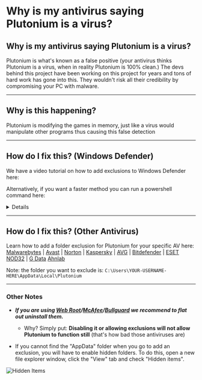 # Why is my antivirus saying Plutonium is a virus?

## **Why is my antivirus saying Plutonium is a virus?**

Plutonium is what's known as a false positive (your antivirus thinks Plutonium is a virus, when in reality Plutonium is 100% clean.)
The devs behind this project have been working on this project for years and tons of hard work has gone into this. They wouldn't risk all their credibility by compromising your PC with malware.

---

## **Why is this happening?**

Plutonium is modifying the games in memory, just like a virus would manipulate other programs thus causing this false detection

---

## **How do I fix this?** (Windows Defender)

We have a video tutorial on how to add exclusions to Windows Defender here:

<Player url="https://youtu.be/0ijMY8FiLSg" />

Alternatively, if you want a faster method you can run a powershell command here:
<Details title="Powershell Command to add Windows Defender Exclusion">
The fastest way to fix this is to right click your start button and press `Windows Powershell (Admin)` and paste the following command into it:
`powershell -inputformat none -outputformat none -NonInteractive -Command Add-MpPreference -ExclusionPath "%localappdata%\Plutonium"`

Note: right click to paste.

![GIF showing how to do this](/images/docs/antivirus/Ecyyy6Q.gif)

(Please note that this only tells **Windows Defender** to not flag Plutonium, if you have any other antivirus, you must refer to their documentation.)
</Details>

---

## **How do I fix this?** (Other Antivirus)

Learn how to add a folder exclusion for Plutonium for your specific AV here:
[Malwarebytes](https://support.malwarebytes.com/hc/en-us/articles/360038479234) | [Avast](https://support.avast.com/en-us/article/Antivirus-scan-exclusions/) | [Norton](https://support.norton.com/sp/en/us/home/current/solutions/v3672136) | [Kaspersky](https://support.kaspersky.com/14848#block1)
| [AVG](https://support.avg.com/SupportArticleView?l=en&urlName=AVG-Antivirus-scan-exclusions&supportType=home) | [Bitdefender](https://www.bitdefender.com/consumer/support/answer/13427/) | [ESET NOD32](https://help.eset.com/eav/14/en-US/idh_detection_exclusions.html) | [G Data](https://help.gdatasoftware.com/b2c/GDAV/2014/en/index.html?410057.htm)
[Ahnlab](https://ask.ahnlab.com/hc/en-us/articles/900003233126--V3-ALL-Let-s-learn-about-setting-up-Scan-Exclusions)

Note: the folder you want to exclude is: `C:\Users\YOUR-USERNAME-HERE\AppData\Local\Plutonium`

---

### Other Notes

* ***If you are using [Web Root](https://community.webroot.com/webroot-secureanywhere-antivirus-12/how-to-uninstall-secureanywhere-317009)/[McAfee](https://service.mcafee.com/webcenter/portal/cp/home/articleview?articleId=TS101331)/[Bullguard](https://www.bullguard.com/support/faq/other/how-do-i-uninstall-bullguard-from-my-computer.aspx) we recommend to flat out uninstall them.***

  * Why? Simply put: **Disabling it or allowing exclusions will not allow Plutonium to function still** (that's how bad those antiviruses are)


* If you cannot find the "AppData" folder when you go to add an exclusion, you will have to enable hidden folders. To do this, open a new file explorer window, click the "View" tab and check "Hidden items".

![Hidden Items](/images/docs/antivirus/EUnBnHg.png)
